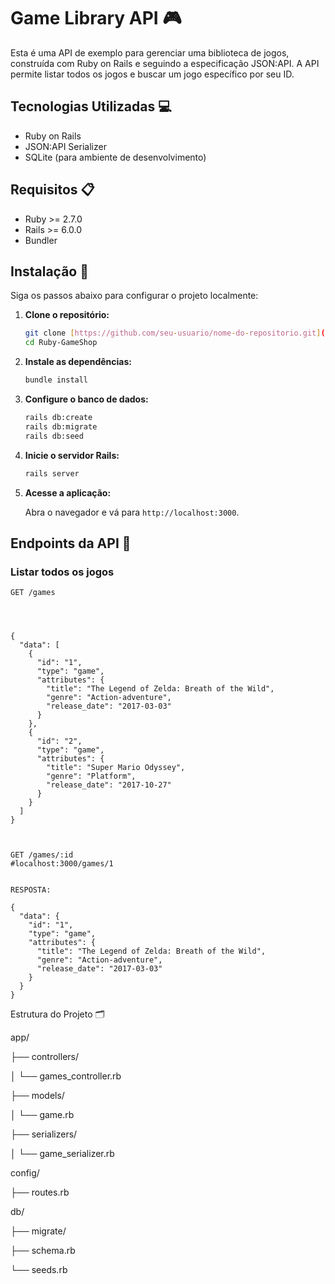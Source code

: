 # Game Library API 🎮

Esta é uma API de exemplo para gerenciar uma biblioteca de jogos, construída com Ruby on Rails e seguindo a especificação JSON:API. A API permite listar todos os jogos e buscar um jogo específico por seu ID.

## Tecnologias Utilizadas 💻

- Ruby on Rails
- JSON:API Serializer
- SQLite (para ambiente de desenvolvimento)

## Requisitos 📋

- Ruby >= 2.7.0
- Rails >= 6.0.0
- Bundler

## Instalação 🚀

Siga os passos abaixo para configurar o projeto localmente:

1. **Clone o repositório:**

    ```bash
    git clone [https://github.com/seu-usuario/nome-do-repositorio.git](https://github.com/YiipHuhu/Ruby-GameShop.git)
    cd Ruby-GameShop
    ```

2. **Instale as dependências:**

    ```bash
    bundle install
    ```

3. **Configure o banco de dados:**

    ```bash
    rails db:create
    rails db:migrate
    rails db:seed
    ```

4. **Inicie o servidor Rails:**

    ```bash
    rails server
    ```

5. **Acesse a aplicação:**

    Abra o navegador e vá para `http://localhost:3000`.

## Endpoints da API 📡

### Listar todos os jogos

```http
GET /games




{
  "data": [
    {
      "id": "1",
      "type": "game",
      "attributes": {
        "title": "The Legend of Zelda: Breath of the Wild",
        "genre": "Action-adventure",
        "release_date": "2017-03-03"
      }
    },
    {
      "id": "2",
      "type": "game",
      "attributes": {
        "title": "Super Mario Odyssey",
        "genre": "Platform",
        "release_date": "2017-10-27"
      }
    }
  ]
}



GET /games/:id
#localhost:3000/games/1


RESPOSTA:

{
  "data": {
    "id": "1",
    "type": "game",
    "attributes": {
      "title": "The Legend of Zelda: Breath of the Wild",
      "genre": "Action-adventure",
      "release_date": "2017-03-03"
    }
  }
}
```

Estrutura do Projeto 🗂️

app/

  ├── controllers/
  
  │   └── games_controller.rb
  
  ├── models/
  
  │   └── game.rb
  
  ├── serializers/
  
  │   └── game_serializer.rb
  
config/

  ├── routes.rb
  
db/

  ├── migrate/
  
  ├── schema.rb
  
  └── seeds.rb
